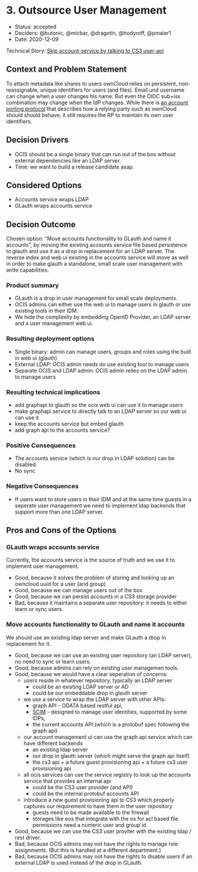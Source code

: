 # 3. Outsource User Management

* Status: accepted <!-- optional -->
* Deciders: @butonic, @micbar, @dragotin, @hodyroff, @pmaier1 <!-- optional -->
* Date: 2020-12-09 <!-- optional -->

Technical Story: [Skip account-service by talking to CS3 user-api](https://github.com/owncloud/ocis/pull/1020) <!-- optional -->

## Context and Problem Statement

To attach metadata like shares to users ownCloud relies on persistent, non-reassignable, unique identifiers for users (and files). Email und username can change when a user changes his name. But even the OIDC sub+iss combination may change when the IdP changes. While there is [an account porting protocol](https://openid.net/specs/openid-connect-account-porting-1_0.html) that describes how a relying party such as ownCloud should should behave, it still requires the RP to maintain its own user identifiers.

## Decision Drivers <!-- optional -->

* OCIS should be a single binary that can run out of the box without external dependencies like an LDAP server.
* Time: we want to build a release candidate asap.

## Considered Options

* Accounts service wraps LDAP
* GLauth wraps accounts service

## Decision Outcome

Chosen option: "Move accounts functionality to GLauth and name it accounts", by moving the existing accounts service file based persistence to glauth and use it as a drop in replacement for an LDAP server. The reverse index and web ui existing in the accounts service will move as well in order to make glauth a standalone, small scale user management with write capabilities.

### Product summary
- GLauth is a drop in user management for small scale deployments.
- OCIS admins can either use the web ui to manage users in glauth or use existing tools in their IDM.
- We hide the complexity by embedding OpenID Provider, an LDAP server and a user management web ui.

### Resulting deployment options
- Single binary: admin can manage users, groups and roles using the built in web ui (glauth)
- External LDAP: OCIS admin needs do use existing tool to manage users
- Separate OCIS and LDAP admin: OCIS admin relies on the LDAP admin to manage users

### Resulting technical implications
- add graphapi to glauth so the ocis web ui can use it to manage users
- make graphapi service to directly talk to an LDAP server so our web ui can use it
- keep the accounts service but embed glauth
- add graph api to the accounts service?

### Positive Consequences <!-- optional -->

* The accounts service (which is our drop in LDAP solution) can be disabled.
* No sync

### Negative Consequences <!-- optional -->

* If users want to store users in their IDM and at the same time guests in a seperate user management we need to implement ldap backends that support more than one LDAP server.

## Pros and Cons of the Options <!-- optional -->

### GLauth wraps accounts service

Currently, the accounts service is the source of truth and we use it to implement user management. <!-- optional -->

* Good, because it solves the problem of storing and looking up an owncloud uuid for a user (and group)
* Good, because we can manage users out of the box
* Good, because we can persist accounts in a CS3 storage provider
* Bad, because it maintains a separate user repository: it needs to either learn or sync users.

### Move accounts functionality to GLauth and name it accounts

We should use an existing ldap server and make GLauth a drop in replacement for it. <!-- optional -->

* Good, because we can use an existing user repository (an LDAP server), no need to sync or learn users.
* Good, because admins can rely on existing user managemen tools.
* Good, because we would have a clear seperation of concerns:
  - users reside in whatever repository, typically an LDAP server
    - could be an existing LDAP server or AD
    - could be our embeddable drop in glauth server
  - we use a service to wrap the LDAP server with other APIs:
    - graph API - ODATA based restful api,
    - [SCIM](http://www.simplecloud.info/) - designed to manage user identities, supported by some IDPs,
    - the current accounts API (which is a protobuf spec following the graph api)
  - our account management ui can use the graph api service which can have different backends
    - an existing ldap server
    - our drop in glauth server (which might serve the graph api itself)
    - the cs3 api + a future guest provisioning api + a future cs3 user provisioning api 
  - all ocis services can use the service registry to look up the accounts service that provides an internal api
    - could be the CS3 user provider (and API)
    - could be the internal protobuf accounts API
  - introduce a new guest provisioning api to CS3 which properly captures our requirement to have them in the user repository
    - guests need to be made available to the firewall
    - storages like eos that integrate with the os for acl based file permissions need a numeric user and group id
* Good, because we can use the CS3 user proviter with the existing ldap / rest driver.
* Bad, because OCIS admins may not have the rights to manage role assignments. (But this is handled at a different department.) 
* Bad, because OCIS admins may not have the rights to disable users if an external LDAP is used instead of the drop in GLauth.
